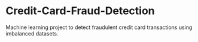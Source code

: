 # Credit-Card-Fraud-Detection
Machine learning project to detect fraudulent credit card transactions using imbalanced datasets.
